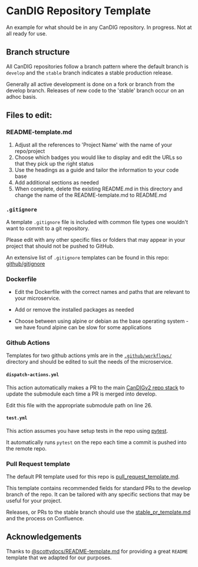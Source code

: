 # CanDIG Repository Template
An example for what should be in any CanDIG repository.  In progress. Not at all ready for use. 

## Branch structure

All CanDIG repositories follow a branch pattern where the default branch is `develop` and the `stable` branch indicates a stable production release.

Generally all active development is done on a fork or branch from the develop branch. Releases of new code to the 'stable' branch occur on an adhoc basis.

## Files to edit:

### README-template.md 

1. Adjust all the references to 'Project Name' with the name of your repo/project
1. Choose which badges you would like to display and edit the URLs so that they pick up the right status
1. Use the headings as a guide and tailor the information to your code base
1. Add additional sections as needed
1. When complete, delete the existing README.md in this directory and change the name of the README-template.md to README.md

### `.gitignore`

A template `.gitignore` file is included with common file types one wouldn't want to commit to a git repository. 

Please edit with any other specific files or folders that may appear in your project that should not be pushed to GitHub.

An extensive list of `.gitignore` templates can be found in this repo: [github/gitignore](https://github.com/github/gitignore)

### Dockerfile

- Edit the Dockerfile with the correct names and paths that are relevant to your microservice.

- Add or remove the installed packages as needed

- Choose between using alpine or debian as the base operating system - we have found alpine can be slow for some applications

### Github Actions

Templates for two github actions ymls are in the [`.github/workflows/`](.github/workflows) directory and should be edited to suit the needs of the microservice. 

#### `dispatch-actions.yml`

This action automatically makes a PR to the main [CanDIGv2 repo stack](https://github.com/CanDIG/CanDIGv2) to update the submodule each time a PR is merged into develop.

Edit this file with the appropriate submodule path on line 26.

#### `test.yml`

This action assumes you have setup tests in the repo using [pytest](https://docs.pytest.org/en/7.4.x/). 

It automatically runs `pytest` on the repo each time a commit is pushed into the remote repo. 

### Pull Request template

The default PR template used for this repo is [pull_request_template.md](.github/pull_request_template.md). 

This template contains recommended fields for standard PRs to the develop branch of the repo. It can be tailored with any specific sections that may be useful for your project.

Releases, or PRs to the stable branch should use the [stable_pr_template.md](.github/PULL_REQUEST_TEMPLATE/stable_pr_template.md) and the process on Confluence.  

## Acknowledgements

Thanks to [@scottydocs/README-template.md](https://github.com/scottydocs/README-template.md/tree/master) for providing a great `README` template that we adapted for our purposes.
